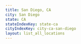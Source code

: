 ```yaml
---
title: San Diego, CA
city: San Diego
state: CA
stateIndexKey: state-ca
cityIndexKey: city-ca-san-diego
layout: list_all_locations
---
```

